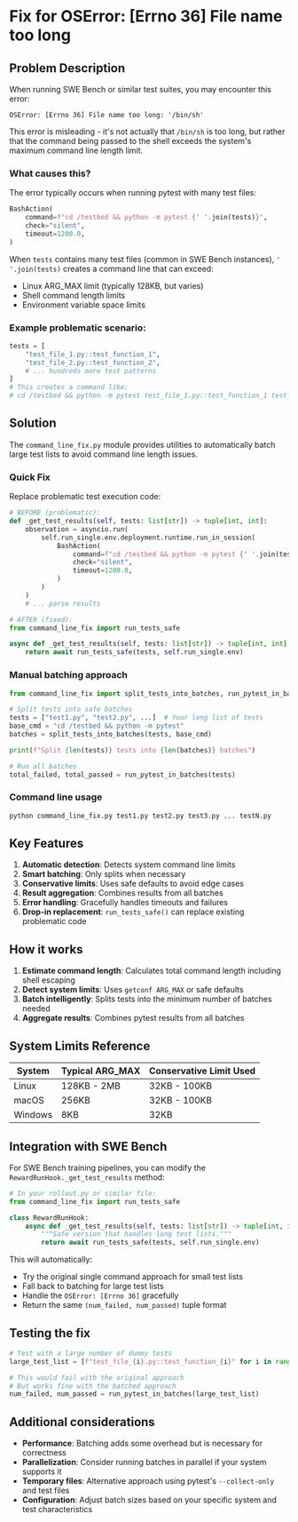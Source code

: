 # Fix for OSError: [Errno 36] File name too long

## Problem Description

When running SWE Bench or similar test suites, you may encounter this error:

```
OSError: [Errno 36] File name too long: '/bin/sh'
```

This error is misleading - it's not actually that `/bin/sh` is too long, but rather that the command being passed to the shell exceeds the system's maximum command line length limit.

### What causes this?

The error typically occurs when running pytest with many test files:

```python
BashAction(
    command=f"cd /testbed && python -m pytest {' '.join(tests)}",
    check="silent",
    timeout=1200.0,
)
```

When `tests` contains many test files (common in SWE Bench instances), `' '.join(tests)` creates a command line that can exceed:
- Linux ARG_MAX limit (typically 128KB, but varies)
- Shell command length limits
- Environment variable space limits

### Example problematic scenario:

```python
tests = [
    "test_file_1.py::test_function_1", 
    "test_file_2.py::test_function_2",
    # ... hundreds more test patterns
]
# This creates a command like:
# cd /testbed && python -m pytest test_file_1.py::test_function_1 test_file_2.py::test_function_2 ... (very long)
```

## Solution

The `command_line_fix.py` module provides utilities to automatically batch large test lists to avoid command line length issues.

### Quick Fix

Replace problematic test execution code:

```python
# BEFORE (problematic):
def _get_test_results(self, tests: list[str]) -> tuple[int, int]:
    observation = asyncio.run(
        self.run_single.env.deployment.runtime.run_in_session(
            BashAction(
                command=f"cd /testbed && python -m pytest {' '.join(tests)}",
                check="silent",
                timeout=1200.0,
            )
        )
    )
    # ... parse results

# AFTER (fixed):
from command_line_fix import run_tests_safe

async def _get_test_results(self, tests: list[str]) -> tuple[int, int]:
    return await run_tests_safe(tests, self.run_single.env)
```

### Manual batching approach

```python
from command_line_fix import split_tests_into_batches, run_pytest_in_batches

# Split tests into safe batches
tests = ["test1.py", "test2.py", ...]  # Your long list of tests
base_cmd = "cd /testbed && python -m pytest"
batches = split_tests_into_batches(tests, base_cmd)

print(f"Split {len(tests)} tests into {len(batches)} batches")

# Run all batches
total_failed, total_passed = run_pytest_in_batches(tests)
```

### Command line usage

```bash
python command_line_fix.py test1.py test2.py test3.py ... testN.py
```

## Key Features

1. **Automatic detection**: Detects system command line limits
2. **Smart batching**: Only splits when necessary
3. **Conservative limits**: Uses safe defaults to avoid edge cases
4. **Result aggregation**: Combines results from all batches
5. **Error handling**: Gracefully handles timeouts and failures
6. **Drop-in replacement**: `run_tests_safe()` can replace existing problematic code

## How it works

1. **Estimate command length**: Calculates total command length including shell escaping
2. **Detect system limits**: Uses `getconf ARG_MAX` or safe defaults
3. **Batch intelligently**: Splits tests into the minimum number of batches needed
4. **Aggregate results**: Combines pytest results from all batches

## System Limits Reference

| System | Typical ARG_MAX | Conservative Limit Used |
|--------|----------------|-------------------------|
| Linux  | 128KB - 2MB    | 32KB - 100KB           |
| macOS  | 256KB          | 32KB - 100KB           |
| Windows| 8KB            | 32KB                   |

## Integration with SWE Bench

For SWE Bench training pipelines, you can modify the `RewardRunHook._get_test_results` method:

```python
# In your rollout.py or similar file:
from command_line_fix import run_tests_safe

class RewardRunHook:
    async def _get_test_results(self, tests: list[str]) -> tuple[int, int]:
        """Safe version that handles long test lists."""
        return await run_tests_safe(tests, self.run_single.env)
```

This will automatically:
- Try the original single command approach for small test lists
- Fall back to batching for large test lists
- Handle the `OSError: [Errno 36]` gracefully
- Return the same `(num_failed, num_passed)` tuple format

## Testing the fix

```python
# Test with a large number of dummy tests
large_test_list = [f"test_file_{i}.py::test_function_{i}" for i in range(1000)]

# This would fail with the original approach
# But works fine with the batched approach
num_failed, num_passed = run_pytest_in_batches(large_test_list)
```

## Additional considerations

- **Performance**: Batching adds some overhead but is necessary for correctness
- **Parallelization**: Consider running batches in parallel if your system supports it
- **Temporary files**: Alternative approach using pytest's `--collect-only` and test files
- **Configuration**: Adjust batch sizes based on your specific system and test characteristics